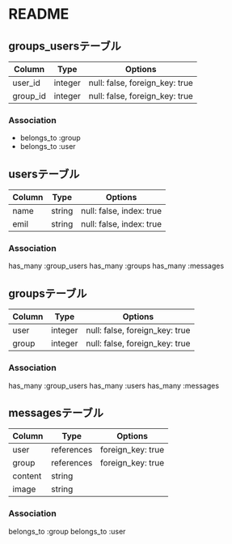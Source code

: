 # README

## groups_usersテーブル

|Column|Type|Options|
|------|----|-------|
|user_id|integer|null: false, foreign_key: true|
|group_id|integer|null: false, foreign_key: true|

### Association
- belongs_to :group
- belongs_to :user

## usersテーブル

|Column|Type|Options|
|------|----|-------|
|name|string|null: false, index: true|
|emil|string|null: false, index: true|

### Association
has_many :group_users
has_many :groups
has_many :messages

## groupsテーブル

|Column|Type|Options|
|------|----|-------|
|user|integer|null: false, foreign_key: true|
|group|integer|null: false, foreign_key: true|

### Association
has_many :group_users
has_many :users
has_many :messages

## messagesテーブル

|Column|Type|Options|
|------|----|-------|
|user|references|foreign_key: true|
|group|references|foreign_key: true|
|content|string||
|image|string||

### Association

belongs_to :group
belongs_to :user